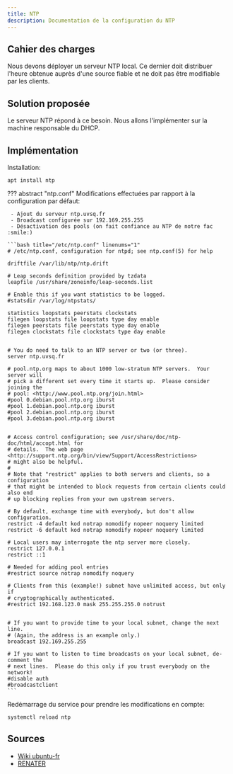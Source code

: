 ```yaml
---
title: NTP
description: Documentation de la configuration du NTP
---
```

 
## Cahier des charges
 
Nous devons déployer un serveur NTP local.
Ce dernier doit distribuer l'heure obtenue auprès d'une source fiable et ne doit pas être modifiable par les clients.
 
## Solution proposée
 
Le serveur NTP répond à ce besoin.
Nous allons l'implémenter sur la machine responsable du DHCP.
 
## Implémentation
 
Installation:
 
```
apt install ntp
```
 
??? abstract "ntp.conf"
    Modifications effectuées par rapport à la configuration par défaut:
 
     - Ajout du serveur ntp.uvsq.fr
     - Broadcast configurée sur 192.169.255.255
     - Désactivation des pools (on fait confiance au NTP de notre fac :smile:)
 
    ```bash title="/etc/ntp.conf" linenums="1"
    # /etc/ntp.conf, configuration for ntpd; see ntp.conf(5) for help
 
    driftfile /var/lib/ntp/ntp.drift
 
    # Leap seconds definition provided by tzdata
    leapfile /usr/share/zoneinfo/leap-seconds.list
 
    # Enable this if you want statistics to be logged.
    #statsdir /var/log/ntpstats/
 
    statistics loopstats peerstats clockstats
    filegen loopstats file loopstats type day enable
    filegen peerstats file peerstats type day enable
    filegen clockstats file clockstats type day enable
 
 
    # You do need to talk to an NTP server or two (or three).
    server ntp.uvsq.fr
 
    # pool.ntp.org maps to about 1000 low-stratum NTP servers.  Your server will
    # pick a different set every time it starts up.  Please consider joining the
    # pool: <http://www.pool.ntp.org/join.html>
    #pool 0.debian.pool.ntp.org iburst
    #pool 1.debian.pool.ntp.org iburst
    #pool 2.debian.pool.ntp.org iburst
    #pool 3.debian.pool.ntp.org iburst
 
 
    # Access control configuration; see /usr/share/doc/ntp-doc/html/accopt.html for
    # details.  The web page <http://support.ntp.org/bin/view/Support/AccessRestrictions>
    # might also be helpful.
    #
    # Note that "restrict" applies to both servers and clients, so a configuration
    # that might be intended to block requests from certain clients could also end
    # up blocking replies from your own upstream servers.
 
    # By default, exchange time with everybody, but don't allow configuration.
    restrict -4 default kod notrap nomodify nopeer noquery limited
    restrict -6 default kod notrap nomodify nopeer noquery limited
 
    # Local users may interrogate the ntp server more closely.
    restrict 127.0.0.1
    restrict ::1
 
    # Needed for adding pool entries
    #restrict source notrap nomodify noquery
 
    # Clients from this (example!) subnet have unlimited access, but only if
    # cryptographically authenticated.
    #restrict 192.168.123.0 mask 255.255.255.0 notrust
 
 
    # If you want to provide time to your local subnet, change the next line.
    # (Again, the address is an example only.)
    broadcast 192.169.255.255
 
    # If you want to listen to time broadcasts on your local subnet, de-comment the
    # next lines.  Please do this only if you trust everybody on the network!
    #disable auth
    #broadcastclient
    ```
 
Redémarrage du service pour prendre les modifications en compte:
 
```
systemctl reload ntp
```
 
## Sources
 
 - [Wiki ubuntu-fr](https://doc.ubuntu-fr.org/ntp)
 - [RENATER](https://services.renater.fr/ntp/serveurs_francais)
 
